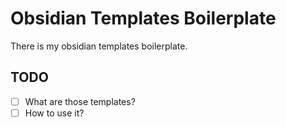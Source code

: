 # Obsidian Templates Boilerplate

There is my obsidian templates boilerplate.

## TODO

- [ ] What are those templates?
- [ ] How to use it?